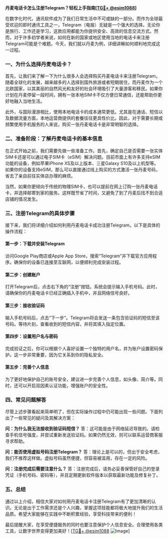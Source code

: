 **丹麦电话卡怎么注册Telegram？轻松上手指南[[TG💪+ @esim1088](https://t.me/s/esim1088)]**

在数字化时代，通讯软件成为了我们日常生活中不可或缺的一部分。而作为全球最受欢迎的即时通讯工具之一，Telegram（电报）无疑是一个强大的选择。无论你是旅行、工作还是学习，这款应用都能为你提供安全、高效的信息交流方式。然而，对于许多初学者来说，如何在新的国家或地区使用当地的电话卡来注册Telegram可能是个难题。今天，我们就以丹麦为例，详细讲解如何顺利地完成这一过程。

### **一、为什么选择丹麦电话卡？**

首先，让我们来了解一下为什么很多人会选择购买丹麦电话卡来注册Telegram。随着全球化的发展，越来越多的人选择到国外旅游或者短期居住，而丹麦作为一个北欧国家，以其美丽的自然风光和友好的社会环境吸引了大量游客和移民。如果你计划在丹麦停留一段时间，拥有一张本地SIM卡不仅方便日常通信，还能帮助你更好地融入当地生活。

此外，与国际漫游相比，使用本地电话卡的成本通常更低。尤其是在通话、短信以及数据流量方面，本地运营商提供的套餐往往更具性价比。因此，对于需要长期或频繁使用手机服务的人来说，购买一张丹麦电话卡是非常明智的选择。

### **二、准备阶段：了解丹麦电话卡的基本信息**

在正式开始之前，我们需要先做一些准备工作。首先，确定自己是否需要一张实体SIM卡还是可以通过电子SIM卡（eSIM）解决问题。目前市面上有许多支持eSIM功能的设备，例如苹果iPhone XS及以上版本、三星Galaxy S10及以上机型等。如果你的设备支持eSIM，那么可以直接通过线上购买的方式激活一张丹麦号码，省去了亲自前往实体店办理的麻烦。

当然，如果你更倾向于传统的物理SIM卡，也可以提前在网上订购一张丹麦电话卡，并选择邮寄到家的服务。这样既节省了时间，又避免了到了丹麦后找不到合适店铺的情况发生。

### **三、注册Telegram的具体步骤**

接下来，我们将详细介绍如何利用丹麦电话卡成功注册Telegram。以下是具体的操作流程：

#### **第一步：下载并安装Telegram**
访问Google Play商店或Apple App Store，搜索“Telegram”并下载官方应用程序。确保你的设备已连接至互联网，以便顺利完成安装过程。

#### **第二步：创建账户**
打开Telegram后，点击右下角的“注册”按钮。系统会提示输入手机号码。此时，请确保你的丹麦电话卡已经正确插入手机中，并且网络信号良好。

#### **第三步：接收验证码**
输入手机号码后，点击“下一步”。Telegram将会发送一条包含验证码的短信至该号码。等待片刻，查看收到的短信内容，并将其填入指定位置。

#### **第四步：设置用户名与密码**
完成验证之后，你可以根据个人喜好设置一个独特的用户名，并为账户设置密码保护。这一步非常重要，因为它关系到你的隐私安全。

#### **第五步：完善个人信息**
为了更好地保护自己的账号安全，建议进一步完善个人信息，如头像、简介等。同时，还可以开启双因素认证功能，增强账户的安全性。

### **四、常见问题解答**

尽管上述步骤看起来简单明了，但在实际操作过程中仍可能出现一些问题。下面列出了一些常见的疑问及其解决方案：

**问：为什么我无法接收到验证码短信？**
答：这可能是由于网络延迟导致的。请检查手机信号强度，并尝试重新发送验证码。如果仍然无效，则可以联系运营商客服寻求帮助。

**问：能否使用虚拟号码注册Telegram？**
答：理论上是可以的，但出于安全考虑，我们不推荐这样做。虚拟号码虽然便捷，但容易被滥用，存在一定的风险。

**问：注册完成后需要注意什么？**
答：注册完成后，请务必妥善保管好自己的登录凭证（手机号码、密码等），并且定期更新软件版本以获取最新功能及修复补丁。

### **五、总结**

通过以上介绍，相信大家对如何用丹麦电话卡注册Telegram有了更加清晰的认识。无论是出于工作需求还是个人兴趣，掌握这项技能都将极大地提升我们的生活品质。希望大家能够在实践中不断积累经验，享受科技带来的便利！

最后提醒大家，在享受便捷服务的同时也要注意保护个人信息安全。合理使用各类工具，让数字世界变得更加美好！[[TG💪+ @esim1088](https://t.me/s/esim1088) ![Image](https://i.postimg.cc/4NQfJmqS/Snipaste-2025-05-13-00-14-12.png)]